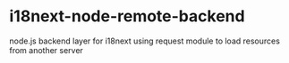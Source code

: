 # i18next-node-remote-backend
node.js backend layer for i18next using request module to load resources from another server
